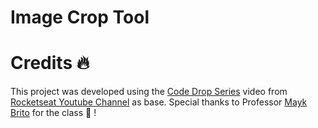 # Image Crop Tool


# Credits :fire:
This project was developed using the <a href="https://youtu.be/-RWPvVcYAC4">Code Drop Series</a> video from <a href="https://www.youtube.com/c/Rocketseat">Rocketseat Youtube Channel</a> as base. Special thanks to Professor <a href="https://github.com/maykbrito">Mayk Brito</a> for the class :purple_heart: !